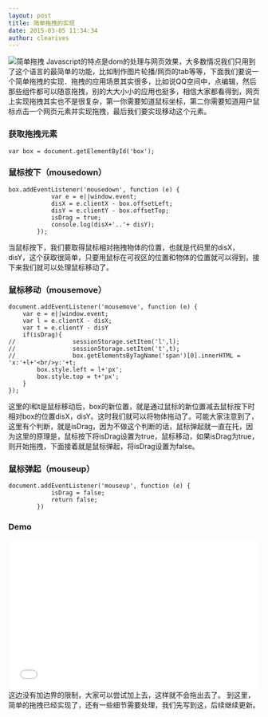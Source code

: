 ```yaml
---
layout: post
title: 简单拖拽的实现
date: 2015-03-05 11:34:34
author: clearives
---
```

![简单拖拽](http://7othoq.com1.z0.glb.clouddn.com/drag.gif "简单拖拽")
Javascript的特点是dom的处理与网页效果，大多数情况我们只用到了这个语言的最简单的功能，比如制作图片轮播/网页的tab等等，下面我们要说一个简单拖拽的实现．拖拽的应用场景其实很多，比如说QQ空间中，点编辑，然后那些组件都可以随意拖拽，别的大大小小的应用也挺多，相信大家都看得到，网页上实现拖拽其实也不是很复杂，第一你需要知道鼠标坐标，第二你需要知道用户鼠标点击一个网页元素并实现拖拽，最后我们要实现移动这个元素。

<!--more-->

### 获取拖拽元素

```
var box = document.getElementById('box');
```
### 鼠标按下（mousedown）

```
box.addEventListener('mousedown', function (e) {
            var e = e||window.event;
            disX = e.clientX - box.offsetLeft;
            disY = e.clientY - box.offsetTop;
            isDrag = true;
            console.log(disX+'..'+ disY);
        });
```
当鼠标按下，我们要取得鼠标相对拖拽物体的位置，也就是代码里的disX，disY，这个获取很简单，只要用鼠标在可视区的位置和物体的位置就可以得到，接下来我们就可以处理鼠标移动了。

### 鼠标移动（mousemove）

```
document.addEventListener('mousemove', function (e) {
    var e = e||window.event;
    var l = e.clientX - disX;
    var t = e.clientY - disY
    if(isDrag){
//                sessionStorage.setItem('l',l);
//                sessionStorage.setItem('t',t);
//                box.getElementsByTagName('span')[0].innerHTML = 'x:'+l+'<br/>y:'+t;
        box.style.left = l+'px';
        box.style.top = t+'px';
    }
});
```
这里的l和t是鼠标移动后，box的新位置，就是通过鼠标的新位置减去鼠标按下时相对box的位置disX，disY。这时我们就可以将物体拖动了。可能大家注意到了，这里有个判断，就是isDrag，因为不做这个判断的话，鼠标弹起就一直在托，因为这里的原理是，鼠标按下将isDrag设置为true，鼠标移动，如果isDrag为true，则开始拖拽，下面接着就是鼠标弹起，将isDrag设置为false。

### 鼠标弹起（mouseup）

```
document.addEventListener('mouseup', function (e) {
            isDrag = false;
            return false;
        })
```
### Demo
<iframe width="100%" height="300" src="//jsfiddle.net/Clearives/ranat0wd/1/embedded/" allowfullscreen="allowfullscreen" frameborder="0"></iframe>
这边没有加边界的限制，大家可以尝试加上去，这样就不会拖出去了。
到这里，简单的拖拽已经实现了，还有一些细节需要处理，我们先写到这，后续继续更新。

